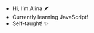 - Hi, I’m Alina 🪶
- Currently learning JavaScript! 
- Self-taught! ✨

<!---
graycrovv/graycrovv is a ✨ special ✨ repository because its `README.md` (this file) appears on your GitHub profile.
You can click the Preview link to take a look at your changes.
--->
